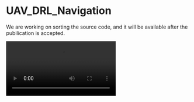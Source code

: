 # UAV_DRL_Navigation

We are working on sorting the source code, and it will be available after the pubilication is accepted.

![Alt Text](https://github.com/Han-Adam/UAV_DRL_Navigation/tree/main/Video/Sparse.mp4)
